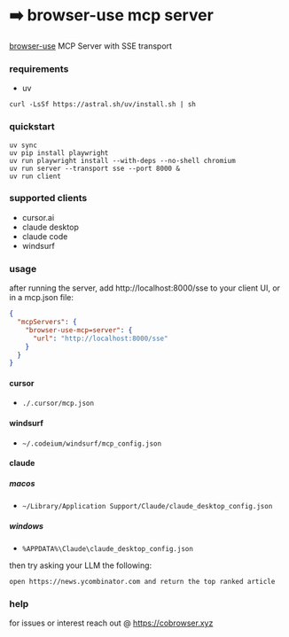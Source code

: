 # ➡️ browser-use mcp server 

[browser-use](https://github.com/browser-use/browser-use) MCP Server with SSE transport

### requirements

- uv

```
curl -LsSf https://astral.sh/uv/install.sh | sh
```

### quickstart

```
uv sync
uv pip install playwright
uv run playwright install --with-deps --no-shell chromium
uv run server --transport sse --port 8000 &
uv run client
```

### supported clients

- cursor.ai
- claude desktop
- claude code
- windsurf

### usage

after running the server, add http://localhost:8000/sse to your client UI, or in a mcp.json file:

```json
{
  "mcpServers": {
    "browser-use-mcp=server": {
      "url": "http://localhost:8000/sse"
    }
  }
}
```
#### cursor
- ```./.cursor/mcp.json```
#### windsurf
- ```~/.codeium/windsurf/mcp_config.json```
#### claude
##### macos
- ```~/Library/Application Support/Claude/claude_desktop_config.json```
##### windows
- ```%APPDATA%\Claude\claude_desktop_config.json```


then try asking your LLM the following:

```open https://news.ycombinator.com and return the top ranked article```

### help

for issues or interest reach out @ https://cobrowser.xyz

